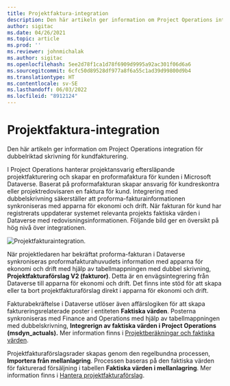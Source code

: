 ```yaml
---
title: Projektfaktura-integration
description: Den här artikeln ger information om Project Operations integration för dubbelriktad skrivning för kundfakturering.
author: sigitac
ms.date: 04/26/2021
ms.topic: article
ms.prod: ''
ms.reviewer: johnmichalak
ms.author: sigitac
ms.openlocfilehash: 5ee2d78f1ca1d78f6909d9995a92ac301f06d6a6
ms.sourcegitcommit: 6cfc50d89528df977a8f6a55c1ad39d99800d9b4
ms.translationtype: HT
ms.contentlocale: sv-SE
ms.lasthandoff: 06/03/2022
ms.locfileid: "8912124"
---
```

# <a name="project-invoice-integration"></a>Projektfaktura-integration

Den här artikeln ger information om Project Operations integration för dubbelriktad skrivning för kundfakturering.

I Project Operations hanterar projektansvarig eftersläpande projektfakturering och skapar en proformafaktura för kunden i Microsoft Dataverse. Baserat på proformafakturan skapar ansvarig för kundreskontra eller projektredovisaren en faktura för kund. Integrering med dubbelskrivning säkerställer att proforma-fakturainformationen synkroniseras med apparna för ekonomi och drift. När fakturan för kund har registrerats uppdaterar systemet relevanta projekts faktiska värden i Dataverse med redovisningsinformationen. Följande bild ger en översikt på hög nivå över integrationen.

   ![Projektfakturaintegration.](./media/DW5Invoicing.png)

När projektledaren har bekräftat proforma-fakturan i Dataverse synkroniseras proformafakturahuvudets information med apparna för ekonomi och drift med hjälp av tabellmappningen med dubbel skrivning, **Projektfakturaförslag V2 (fakturor)**. Detta är en envägsintegrering från Dataverse till apparna för ekonomi och drift. Det finns inte stöd för att skapa eller ta bort projektfakturaförslag direkt i apparna för ekonomi och drift.

Fakturabekräftelse i Dataverse utlöser även affärslogiken för att skapa faktureringsrelaterade poster i entiteten **Faktiska värden**. Posterna synkroniseras med Finance and Operations med hjälp av tabellmappningen med dubbelskrivning, **Integrerign av faktiska värden i Project Operations (msdyn\_actuals).** Mer information finns i [Projektberäkningar och faktiska värden](resource-dual-write-estimates-actuals.md). 

Projektfakturaförslagsrader skapas genom den regelbundna processen, **Importera från mellanlagring**. Processen baseras på den faktiska värden för fakturerad försäljning i tabellen **Faktiska värden i mellanlagring**. Mer information finns i [Hantera projektfakturaförslag](../invoicing/format-update-project-invoice-proposals.md#create-project-invoice-proposals). 

